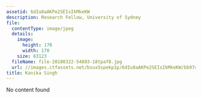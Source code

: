 ```yaml
---
assetid: 6dIu8aAKPe2SEIsIkMkeKW
description: Research Fellow, University of Sydney
file:
  contentType: image/jpeg
  details:
    image:
      height: 170
      width: 170
    size: 63123
  fileName: file-20180322-54893-18tpaf8.jpg
  url: //images.ctfassets.net/bsux5spekp1p/6dIu8aAKPe2SEIsIkMkeKW/bb97c3557fd2f3a6ca47e4489ee3e329/file-20180322-54893-18tpaf8.jpg
title: Kanika Singh
---
```

No content found